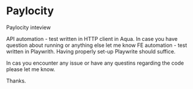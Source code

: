 # Paylocity
Paylocity inteview

API automation - test written in HTTP client in Aqua. In case you have question about running or anything else let me know
FE automation - test written in Playwrith. Having properly set-up Playwrite should suffice.

In cas you encounter any issue or have any questins regarding the code please let me know.

Thanks.
